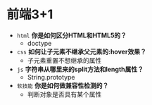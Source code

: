 # 前端3+1
- `html` **你是如何区分HTML和HTML5的？**
  - doctype
- `css` **如何让子元素不继承父元素的:hover效果？**
  - 子元素重置不想继承的属性
- `js` **字符串从哪里来的split方法和length属性？**
   - String.prototype 
- `软技能` **你是如何做兼容性检测的？**
  -  判断对象是否具有某个属性